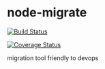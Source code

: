 node-migrate
============
[![Build Status](https://drone.io/github.com/jsonxr/node-migrate/status.png)](https://drone.io/github.com/jsonxr/node-migrate/latest)

[![Coverage Status](https://coveralls.io/repos/jsonxr/node-migrate/badge.png)](https://coveralls.io/r/jsonxr/node-migrate)

migration tool friendly to devops
